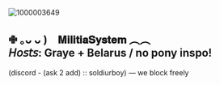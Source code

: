 ![1000003649](https://github.com/user-attachments/assets/a40c5a4f-f515-4467-b7ee-509489ea8758)

 ✙ ｡ᴗ ᴗ )⠀ 𝐌𝐢𝐥𝐢𝐭𝐢𝐚𝐒𝐲𝐬𝐭𝐞𝐦   ︵︵                              
𝘏𝘰𝘴𝘵𝘴: Graye + Belarus  / no pony inspo!
-----
(discord - (ask 2 add) :: soldiurboy)  —   we block freely 
     
